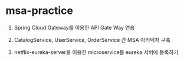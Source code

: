 # msa-practice

1. Spring Cloud Gateway를 이용한 API Gate Way 연습

2. CatalogService, UserService, OrderService 간 MSA 아키텍처 구축

3. netflix-eureka-server을 이용한 microservice를 eureka 서버에 등록하기


